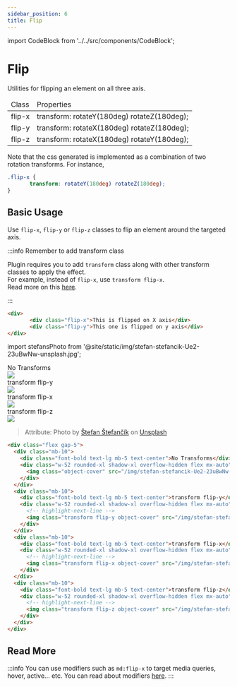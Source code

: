 ```yaml
---
sidebar_position: 6
title: Flip
---
```

import CodeBlock from '../../src/components/CodeBlock';

# Flip

Utilities for flipping an element on all three axis.

<div className="table-container">
       <table className="stripped-table" style={{width:'100%'}}>
              <thead>
                     <tr>
                            <td>Class</td>
                            <td>Properties</td>                     
                     </tr>
              </thead>
              <tbody>
                     <tr>
                            <td>flip-x</td>
                            <td>transform: rotateY(180deg) rotateZ(180deg);</td>
                     </tr>
                     <tr>
                            <td>flip-y</td>
                            <td>transform: rotateX(180deg) rotateZ(180deg);</td>
                     </tr>
                     <tr>
                            <td>flip-z</td>
                            <td>transform: rotateX(180deg) rotateY(180deg);</td>
                     </tr>
              </tbody>
       </table>
</div>

Note that the css generated is implemented as a combination of two rotation transforms. For instance, 

```css
.flip-x {
       transform: rotateY(180deg) rotateZ(180deg);
}
```

## Basic Usage

Use `flip-x`, `flip-y` or `flip-z` classes to flip an element around the targeted axis.

:::info Remember to add transform class

Plugin requires you to add `transform` class along with other transform classes to apply the effect.<br/>
For example, instead of `flip-x`, use `transform flip-x`.<br/>
Read more on this [here](/FAQ/whyTransform).

:::

```html
<div>
       <div class="flip-x">This is flipped on X axis</div>
       <div class="flip-y">This one is flipped on y axis</div>
</div>
```

import stefansPhoto from '@site/static/img/stefan-stefancik-Ue2-23uBwNw-unsplash.jpg';

<CodeBlock className="my-10">
  <div className="md:flex gap-5">
    <div className="mb-10 md:mb-0">
      <div className="font-bold text-lg mb-5 text-center">No Transforms</div>
      <div className="w-52 rounded-xl shadow-xl overflow-hidden flex mx-auto">
        <img className="object-cover" src={stefansPhoto} />
      </div>
    </div>
    <div className="mb-10 md:mb-0">
      <div className="font-bold text-lg mb-5 text-center">transform flip-y</div>
      <div className="w-52 rounded-xl shadow-xl overflow-hidden flex mx-auto">
        <img className="transform flip-y object-cover" src={stefansPhoto} />
      </div>
    </div>
    <div className="mb-10 md:mb-0">
      <div className="font-bold text-lg mb-5 text-center">transform flip-x</div>
      <div className="w-52 rounded-xl shadow-xl overflow-hidden flex mx-auto">
        <img className="transform flip-x object-cover" src={stefansPhoto} />
      </div>
    </div>
    <div className="mb-10 md:mb-0">
      <div className="font-bold text-lg mb-5 text-center">transform flip-z</div>
      <div className="w-52 rounded-xl shadow-xl overflow-hidden flex mx-auto">
        <img className="transform flip-z object-cover" src={stefansPhoto} />
      </div>
    </div>
  </div>
</CodeBlock>

> Attribute: Photo by <a href="https://unsplash.com/@cikstefan?utm_source=unsplash&utm_medium=referral&utm_content=creditCopyText">Štefan Štefančík</a> on <a href="https://unsplash.com/wallpapers/phone?utm_source=unsplash&utm_medium=referral&utm_content=creditCopyText">Unsplash</a>

```html title="Flipping an image around different axes"
<div class="flex gap-5">
  <div class="mb-10">
    <div class="font-bold text-lg mb-5 text-center">No Transforms</div>
    <div class="w-52 rounded-xl shadow-xl overflow-hidden flex mx-auto">
      <img class="object-cover" src="/img/stefan-stefancik-Ue2-23uBwNw-unsplash.jpg" />
    </div>
  </div>
  <div class="mb-10">
    <div class="font-bold text-lg mb-5 text-center">transform flip-y</div>
    <div class="w-52 rounded-xl shadow-xl overflow-hidden flex mx-auto">
      <!-- highlight-next-line -->
      <img class="transform flip-y object-cover" src="/img/stefan-stefancik-Ue2-23uBwNw-unsplash.jpg" />
    </div>
  </div>
  <div class="mb-10">
    <div class="font-bold text-lg mb-5 text-center">transform flip-x</div>
    <div class="w-52 rounded-xl shadow-xl overflow-hidden flex mx-auto">
      <!-- highlight-next-line -->
      <img class="transform flip-x object-cover" src="/img/stefan-stefancik-Ue2-23uBwNw-unsplash.jpg" />
    </div>
  </div>
  <div class="mb-10">
    <div class="font-bold text-lg mb-5 text-center">transform flip-z</div>
    <div class="w-52 rounded-xl shadow-xl overflow-hidden flex mx-auto">
      <!-- highlight-next-line -->
      <img class="transform flip-z object-cover" src="/img/stefan-stefancik-Ue2-23uBwNw-unsplash.jpg" />
    </div>
  </div>
</div>
```
  
## Read More

:::info
You can use modifiers such as `md:flip-x` to target media queries, hover, active... etc. You can read about modifiers [here](https://tailwindcss.com/docs/hover-focus-and-other-states).
:::
